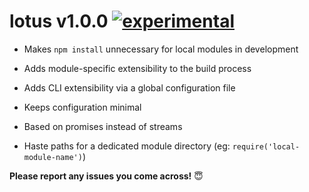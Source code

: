 
# lotus v1.0.0 [![experimental](https://img.shields.io/badge/stability-experimental-FF9F2A.svg?style=flat)](https://nodejs.org/api/documentation.html#documentation_stability_index)

- Makes `npm install` unnecessary for local modules in development

- Adds module-specific extensibility to the build process

- Adds CLI extensibility via a global configuration file

- Keeps configuration minimal

- Based on promises instead of streams

- Haste paths for a dedicated module directory (eg: `require('local-module-name')`)

**Please report any issues you come across!** 😇
